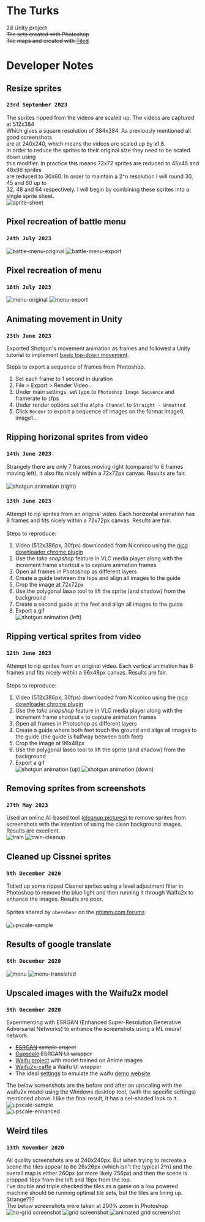 # The Turks
2d Unity project \
~~Tile sets created with Photoshop~~ \
~~Tile maps and created with [Tiled](https://www.mapeditor.org/)~~

# Developer Notes

## Resize sprites
### `23rd September 2023`
The sprites ripped from the videos are scaled up. The videos are captured at 512x384 \
Which gives a square resolution of 384x384. As previously mentioned all good screenshots \
are at 240x240, which means the videos are scaled up by x1.6. \
In order to reduce the sprites to their original size they need to be scaled down using \
this modifier. In practice this means 72x72 sprites are reduced to 45x45 and 48x96 sprites \
are reduced to 30x60. In order to maintain a 2^n resolution I will round 30, 45 and 60 up to \
32, 48 and 64 respectively. I will begin by combining these sprites into a single sprite sheet. \
![sprite-sheet](/assets/sprites/shotgun/sprite-sheet.png)

## Pixel recreation of battle menu
### `24th July 2023`
![battle-menu-original](/assets/ui/battle-menu-original.jpg)
![battle-menu-export](/assets/ui/battle-menu-export.png)

## Pixel recreation of menu
### `16th July 2023`
![menu-original](/assets/ui/menu-original.png)
![menu-export](/assets/ui/menu-export.png)

## Animating movement in Unity

### `23th June 2023`
Exported Shotgun's movement animation as frames and followed a Unity tutorial to implement [basic top-down movement](https://www.youtube.com/watch?v=whzomFgjT50).

Steps to export a sequence of frames from Photoshop.
1. Set each frame to 1 second in duration
2. File > Export > Render Video...
3. Under main settings, set type to `Photoshop Image Sequence` and framerate to `1`fps
4. Under render options set the `Alpha Channel` to `Straight - Unmatted`
5. Click `Render` to export a sequence of images on the format image0, image1...

## Ripping horizonal sprites from video

### `14th June 2023`
Strangely there are only 7 frames moving right (compared to 8 frames moving left), it also fits nicely within a 72x72px canvas. Results are fair. \
\
![shotgun animation (right)](/assets/sprites/shotgun/right.gif)

### `13th June 2023`
Attempt to rip sprites from an original video. Each horizontal animation has 8 frames and fits nicely within a 72x72px canvas. Results are fair. \
\
Steps to reproduce:
1. Video (512x386px, 30fps) downloaded from Niconico using the [nico downloader chrome plugin](https://chrome.google.com/webstore/detail/nico-downloader/dncjcadpoakefjpnabimpalenliehbig)
2. Use the _take snapshop_ feature in VLC media player along with the increment frame shortcut `e` to capture animation frames
3. Open all frames in Photoshop as different layers
4. Create a guide between the hips and align all images to the guide
5. Crop the image at 72x72px
6. Use the polygonal lasso tool to lift the sprite (and shadow) from the background
7. Create a second guide at the feet and align all images to the guide
8. Export a gif
\
![shotgun animation (left)](/assets/sprites/shotgun/left.gif)

## Ripping vertical sprites from video
### `12th June 2023`
Attempt to rip sprites from an original video. Each vertical animation has 6 frames and fits nicely within a 96x48px canvas. Results are fair. \
\
Steps to reproduce:
1. Video (512x386px, 30fps) downloaded from Niconico using the [nico downloader chrome plugin](https://chrome.google.com/webstore/detail/nico-downloader/dncjcadpoakefjpnabimpalenliehbig)
2. Use the _take snapshop_ feature in VLC media player along with the increment frame shortcut `e` to capture animation frames
3. Open all frames in Photoshop as different layers
4. Create a guide where both feet touch the ground and align all images to the guide (the guide is halfway between both feet)
5. Crop the image at 96x48px
6. Use the polygonal lasso tool to lift the sprite (and shadow) from the background
7. Export a gif
\
![shotgun animation (up)](/assets/sprites/shotgun/up.gif)
![shotgun animation (down)](/assets/sprites/shotgun/down.gif)

## Removing sprites from screenshots
### `27th May 2023`
Used an online AI-based tool ([cleanup.pictures](https://cleanup.pictures/)) to remove sprites from screenshots with the intention of using the clean background images. Results are excellent.
\
![train](/screenshots/train.jpg)
![train-cleanup](/screenshots/train_cleanup.jpg)

## Cleaned up Cissnei sprites
### `9th December 2020`
Tidied up some ripped Cissnei sprites using a level adjustment filter in Photoshop to remove the blue light and then running it through Waifu2x to enhance the images. Results are poor.
\
\
Sprites shared by `obesebear` on the [qhimm.com forums](https://forums.qhimm.com/index.php?topic=19983.0)
\
\
![upscale-sample](/assets/sprites/cissnei-example.png)

## Results of google translate
### `6th December 2020`
![menu](/assets/ui/menu.png)
![menu-translated](/assets/ui/menu-translated.png)

## Upscaled images with the Waifu2x model
### `5th December 2020`
Experimenting with ESRGAN (Enhanced Super-Resolution Generative Adversarial Networks) to enhance the screenshots using a ML neural network.

- ~~[ESRGAN](https://github.com/JoeyBallentine/ESRGAN) sample project~~
- ~~[Cupscale](https://github.com/n00mkrad/cupscale) ESRGAN UI wrapper~~
- [Waifu project](https://github.com/nagadomi/waifu2x) with model trained on Anime images
- [Waifu2x-caffe](https://github.com/lltcggie/waifu2x-caffe) a Waifu UI wrapper
- The ideal [settings](https://github.com/nagadomi/waifu2x/issues/201) to emulate the waifu [demo website](http://waifu2x.udp.jp/)


The below screenshots are the before and after an upscaling with the waifu2x model using the Windows desktop tool, (with the specific settings) mentioned above. I like the final result, it has a cel-shaded look to it.
\
![upscale-sample](/screenshots/upscale-sample.jpg)
\
![upscale-enhanced](/screenshots/upscale-enhanced.png)

## Weird tiles
### `13th November 2020`
All quality screenshots are at 240x240px. But when trying to recreate a scene the tiles appear to be 26x26px (which isn't the typical 2^n) and the overall map is either 260px (or more likely 256px) and then the scene is cropped 16px from the left and 18px from the top. 
\
I've double and triple checked the tiles as a game on a low powered machine should be running optimal tile sets, but the tiles are lining up. Strange???
\
The below screenshots were taken at 200% zoom in Photoshop
![no-grid screenshot](/screenshots/no-grid.png)
![grid screenshot](/screenshots/grid.png)
![animated grid screenshot](/screenshots/animated-grid.gif)
